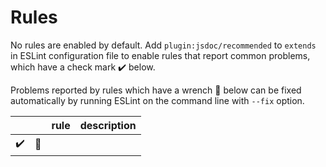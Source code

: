 # Rules

No rules are enabled by default. Add `plugin:jsdoc/recommended` to `extends` in ESLint configuration file to enable rules that report common problems, which have a check mark :heavy_check_mark: below.

Problems reported by rules which have a wrench :wrench: below can be fixed automatically by running ESLint on the command line with `--fix` option.

|||rule|description|
|-|-|-|-|
|:heavy_check_mark:|:wrench:|||
